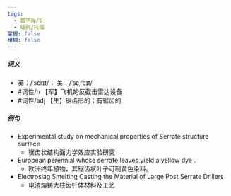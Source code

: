 ```yaml
---
tags:
  - 首字母/S
  - 级别/托福
掌握: false
模糊: false
---
```

##### 词义
- 英：/ˈsɛrɪt/； 美：/ˈsɛˌreɪt/
- #词性/n  【军】飞机的反截击雷达设备
- #词性/adj  【生】锯齿形的；有锯齿的
##### 例句
- Experimental study on mechanical properties of Serrate structure surface
	- 锯齿状结构面力学效应实验研究
- European perennial whose serrate leaves yield a yellow dye .
	- 欧洲终年植物，其锯齿状叶子可制黄色染料。
- Electroslag Smelting Casting the Material of Large Post Serrate Drillers
	- 电渣熔铸大柱齿钎体材料及工艺

